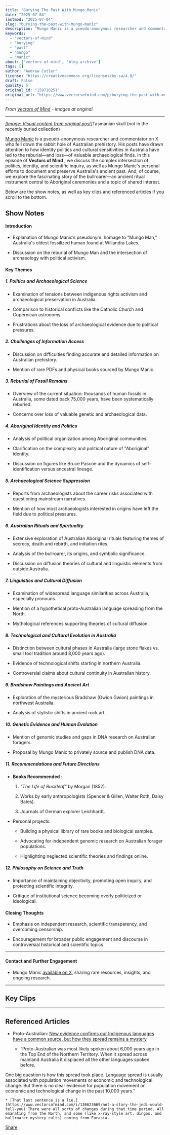 ```yaml
---
title: "Burying The Past With Mungo Manic"
date: "2025-07-04"
lastmod: "2025-07-04"
slug: "burying-the-past-with-mungo-manic"
description: "Mungo Manic is a pseudo-anonymous researcher and commentator on X who fell down the rabbit hole of Australian prehistory. His posts have drawn attention to how identity politics and cultural sensitivi..."
keywords:
  - "vectors-of-mind"
  - "burying"
  - "past"
  - "mungo"
  - "manic"
about: ['vectors-of-mind', 'blog-archive']
tags: []
author: "Andrew Cutler"
license: "https://creativecommons.org/licenses/by-sa/4.0/"
draft: False
quality: 6
original_id: "159710251"
original_url: "https://www.vectorsofmind.com/p/burying-the-past-with-mungo-manic"
---
```

*From [Vectors of Mind](https://www.vectorsofmind.com/p/burying-the-past-with-mungo-manic) - images at original.*

---

[*[Image: Visual content from original post]*](https://substackcdn.com/image/fetch/$s_!WK0p!,f_auto,q_auto:good,fl_progressive:steep/https%3A%2F%2Fsubstack-post-media.s3.amazonaws.com%2Fpublic%2Fimages%2F5d6d9e2a-8470-475f-89a2-153393dbd7ed_3233x1380.jpeg)Tasmanian skull (not in the recently buried collection)

[Mungo Manic](https://x.com/MungoManic) is a pseudo-anonymous researcher and commentator on X who fell down the rabbit hole of Australian prehistory. His posts have drawn attention to how identity politics and cultural sensitivities in Australia have led to the reburial—and loss—of valuable archaeological finds. In this episode of **Vectors of Mind** , we discuss the complex intersection of politics, identity, and scientific inquiry, as well as Mungo Manic's personal efforts to document and preserve Australia's ancient past. And, of course, we explore the fascinating story of the bullroarer—an ancient ritual instrument central to Aboriginal ceremonies and a topic of shared interest.

Below are the show notes, as well as key clips and referenced articles if you scroll to the bottom.

## Show Notes


#### Introduction


  * Explanation of Mungo Manic’s pseudonym: homage to “Mungo Man,” Australia's oldest fossilized human found at Willandra Lakes.

  * Discussion on the reburial of Mungo Man and the intersection of archaeology with political activism.




#### Key Themes


##### 1\. Politics and Archaeological Science


  * Examination of tensions between indigenous rights activism and archaeological preservation in Australia.

  * Comparison to historical conflicts like the Catholic Church and Copernican astronomy.

  * Frustrations about the loss of archaeological evidence due to political pressures.




##### 2\. Challenges of Information Access


  * Discussion on difficulties finding accurate and detailed information on Australian prehistory.

  * Mention of rare PDFs and physical books sourced by Mungo Manic.




##### 3\. Reburial of Fossil Remains


  * Overview of the current situation: thousands of human fossils in Australia, some dated back 75,000 years, have been systematically reburied.

  * Concerns over loss of valuable genetic and archaeological data.




##### 4\. Aboriginal Identity and Politics


  * Analysis of political organization among Aboriginal communities.

  * Clarification on the complexity and political nature of "Aboriginal" identity.

  * Discussion on figures like Bruce Pascoe and the dynamics of self-identification versus ancestral lineage.




##### 5\. Archaeological Science Suppression


  * Reports from archaeologists about the career risks associated with questioning mainstream narratives.

  * Mention of how most archaeologists interested in origins have left the field due to political pressures.




##### 6\. Australian Rituals and Spirituality


  * Extensive exploration of Australian Aboriginal rituals featuring themes of secrecy, death and rebirth, and initiation rites.

  * Analysis of the bullroarer, its origins, and symbolic significance.

  * Discussion on diffusion theories of cultural and linguistic elements from outside Australia.




##### 7\. Linguistics and Cultural Diffusion


  * Examination of widespread language similarities across Australia, especially pronouns.

  * Mention of a hypothetical proto-Australian language spreading from the North.

  * Mythological references supporting theories of cultural diffusion.




##### 8\. Technological and Cultural Evolution in Australia


  * Distinction between cultural phases in Australia (large stone flakes vs. small tool tradition around 8,000 years ago).

  * Evidence of technological shifts starting in northern Australia.

  * Controversial claims about cultural continuity in Australian history.




##### 9\. Bradshaw Paintings and Ancient Art


  * Exploration of the mysterious Bradshaw (Gwion Gwion) paintings in northwest Australia.

  * Analysis of stylistic shifts in ancient rock art.




##### 10\. Genetic Evidence and Human Evolution


  * Mention of genomic studies and gaps in DNA research on Australian foragers.

  * Proposal by Mungo Manic to privately source and publish DNA data.




##### 11\. Recommendations and Future Directions


  * **Books Recommended** :

    1. _"The Life of Buckleaf"_ by Morgan (1852).

    2. Works by early anthropologists (Spencer & Gillen, Walter Roth, Daisy Bates).

    3. Journals of German explorer Leichhardt.

  * Personal projects:

    * Building a physical library of rare books and biological samples.

    * Advocating for independent genomic research on Australian forager populations.

    * Highlighting neglected scientific theories and findings online.




##### 12\. Philosophy on Science and Truth


  * Importance of maintaining objectivity, promoting open inquiry, and protecting scientific integrity.

  * Critique of institutional science becoming overly politicized or ideological.




#### Closing Thoughts


  * Emphasis on independent research, scientific transparency, and overcoming censorship.

  * Encouragement for broader public engagement and discourse in controversial historical and scientific topics.




* * *

#### Contact and Further Engagement


  * Mungo Manic [available on X](https://x.com/MungoManic), sharing rare resources, insights, and ongoing research.




* * *

## Key Clips


* * *

## Referenced Articles


  * Proto-Australian: [New evidence confirms our Indigenous languages have a common source, but how they spread remains a mystery](https://theconversation.com/new-evidence-confirms-our-indigenous-languages-have-a-common-source-but-how-they-spread-remains-a-mystery-242576)

    * “Proto-Australian was most likely spoken about 6,000 years ago in the Top End of the Northern Territory. When it spread across mainland Australia it displaced all the other languages spoken before.

One big question is how this spread took place. Language spread is usually associated with population movements or economic and technological change. But there is no clear evidence for population movement or economic and technological change in the past 10,000 years.”

    * [That last sentence is a lie.](https://www.vectorsofmind.com/i/136623669/not-a-story-the-jedi-would-tell-you) There were all sorts of changes during that time period. All emanating from the North, and some (like x-ray-style art, dingos, and bullroarer mystery cults) coming from Eurasia.




[Share](https://www.vectorsofmind.com/p/burying-the-past-with-mungo-manic?utm_source=substack&utm_medium=email&utm_content=share&action=share)
